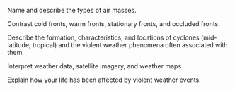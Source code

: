 
Name and describe the types of air masses.

Contrast cold fronts, warm fronts, stationary fronts, and occluded fronts.

Describe the formation, characteristics, and locations of cyclones (mid-latitude, tropical) and the violent weather phenomena often associated with them.

Interpret weather data, satellite imagery, and weather maps.

Explain how your life has been affected by violent weather events.
